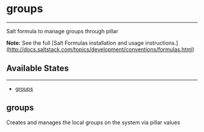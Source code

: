 # groups
--------

Salt formula to manage groups through pillar

**Note:** See the full [Salt Formulas installation and usage instructions.]
    (<http://docs.saltstack.com/topics/development/conventions/formulas.html>)

## Available States
-----------------

* [groups](#groups)

## groups

Creates and manages the local groups on the system via pillar values
